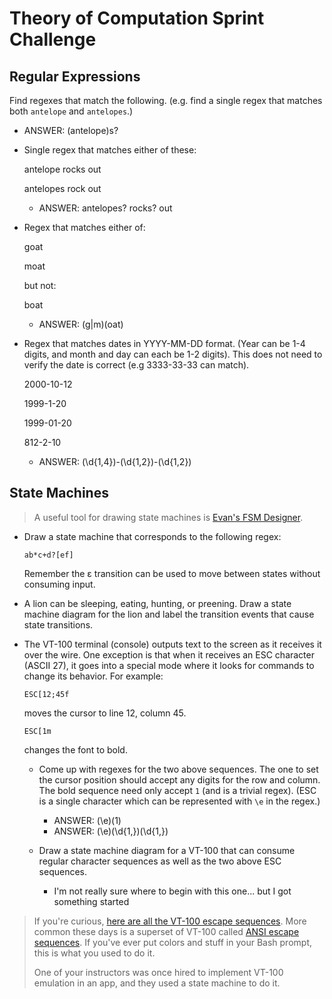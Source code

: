 # Theory of Computation Sprint Challenge

## Regular Expressions

Find regexes that match the following. (e.g. find a single regex that matches
both `antelope` and `antelopes`.)

  * ANSWER: (antelope)s?

* Single regex that matches either of these:

    antelope rocks out
    
    antelopes rock out

  * ANSWER: antelopes? rocks? out

* Regex that matches either of:

    goat
    
    moat

  but not:

    boat

  * ANSWER: (g|m)(oat)

* Regex that matches dates in YYYY-MM-DD format. (Year can be 1-4 digits, and
  month and day can each be 1-2 digits). This does not need to verify the date
  is correct (e.g 3333-33-33 can match).

  2000-10-12
  
  1999-1-20
  
  1999-01-20
  
  812-2-10

  * ANSWER: (\d{1,4})-(\d{1,2})-(\d{1,2})

## State Machines

> A useful tool for drawing state machines is [Evan's FSM
> Designer](http://madebyevan.com/fsm/).

* Draw a state machine that corresponds to the following regex:

      ab*c+d?[ef]

  Remember the ε transition can be used to move between states without
  consuming input. 

* A lion can be sleeping, eating, hunting, or preening. Draw a state
  machine diagram for the lion and label the transition events that
  cause state transitions.

* The VT-100 terminal (console) outputs text to the screen as it
  receives it over the wire. One exception is that when it receives an
  ESC character (ASCII 27), it goes into a special mode where it looks
  for commands to change its behavior. For example:

      ESC[12;45f

  moves the cursor to line 12, column 45.

      ESC[1m

  changes the font to bold.

  * Come up with regexes for the two above sequences. The one to set the
    cursor position should accept any digits for the row and column. The
    bold sequence need only accept `1` (and is a trivial regex). (ESC is
    a single character which can be represented with `\e` in the regex.)

    * ANSWER: (\e)(1)
    * ANSWER: (\e)(\d{1,})(\d{1,})

  * Draw a state machine diagram for a VT-100 that can consume regular
    character sequences as well as the two above ESC sequences.

    * I'm not really sure where to begin with this one... but I got something started

> If you're curious, [here are all the VT-100 escape
> sequences](http://ascii-table.com/ansi-escape-sequences-vt-100.php).
> More common these days is a superset of VT-100 called [ANSI escape
> sequences](http://ascii-table.com/ansi-escape-sequences.php). If
> you've ever put colors and stuff in your Bash prompt, this is what you
> used to do it.
>
> One of your instructors was once hired to implement VT-100 emulation
> in an app, and they used a state machine to do it.
